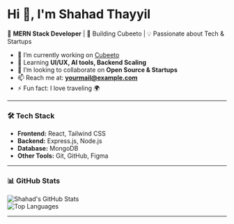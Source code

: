 # Hi 👋, I'm Shahad Thayyil  

🚀 **MERN Stack Developer** | 🌱 Building Cubeeto | 💡 Passionate about Tech & Startups  

- 🔭 I’m currently working on [Cubeeto](https://github.com/ShahadThayyil/Cubeeto)  
- 🌱 Learning **UI/UX, AI tools, Backend Scaling**  
- 👯 I’m looking to collaborate on **Open Source & Startups**  
- 📫 Reach me at: **yourmail@example.com**  
- ⚡ Fun fact: I love traveling 🌍  
---

### 🛠️ Tech Stack
- **Frontend:** React, Tailwind CSS  
- **Backend:** Express.js, Node.js  
- **Database:** MongoDB  
- **Other Tools:** Git, GitHub, Figma  

---

### 📊 GitHub Stats
![Shahad's GitHub Stats](https://github-readme-stats.vercel.app/api?username=ShahadThayyil&show_icons=true&theme=radical)  
![Top Languages](https://github-readme-stats.vercel.app/api/top-langs/?username=ShahadThayyil&layout=compact&theme=radical)  

---
